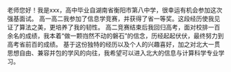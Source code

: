 老师您好！我是xxx，高中毕业自湖南省衡阳市第八中学，很幸运有机会参加这次强基面试。
高一高二我参加了信息学竞赛，并获得了省一等奖。这段经历使我见证了算法之美，更培养了我的韧性。
高二竞赛结束后我回归高考，面对校排一百余名的成绩，我本着“做一颗岿然不动的磐石”的信念，历经起起伏伏，最终努力到高考省前百的成绩。
基于这份独特的经历以及个人的兴趣喜好，加之对北大一贯思想自由、兼容并包的学风的向往，我希望可以进入北大的信息与计算科学专业学习。
